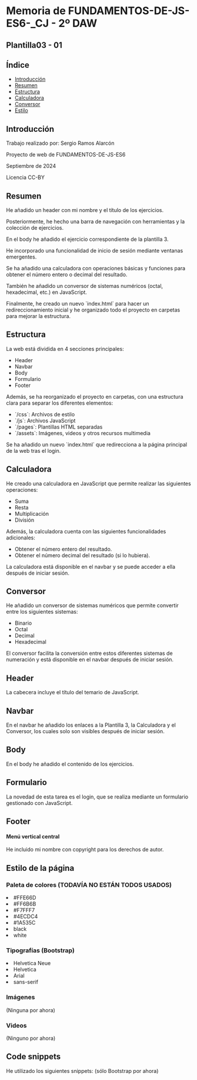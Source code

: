 <h1>Memoria de FUNDAMENTOS-DE-JS-ES6-_CJ  - 2º DAW</h1>
<h2>Plantilla03 - 01</h2>

<h2>Índice</h2>
<ul>
  <li><a href="#introduccion">Introducción</a></li>
  <li><a href="#resumen">Resumen</a></li>
  <li><a href="#estructura">Estructura</a></li>
  <li><a href="#calculadora">Calculadora</a></li>
  <li><a href="#conversor">Conversor</a></li>
  <li><a href="#estilo">Estilo</a></li>
</ul>

<h2 id="introduccion">Introducción</h2>
<p>Trabajo realizado por: Sergio Ramos Alarcón</p>
<p>Proyecto de web de FUNDAMENTOS-DE-JS-ES6</p>
<p>Septiembre de 2024</p>
<p>Licencia CC-BY</p>

<h2 id="resumen">Resumen</h2>
<p>He añadido un header con mi nombre y el título de los ejercicios.</p>
<p>Posteriormente, he hecho una barra de navegación con herramientas y la colección de ejercicios.</p>
<p>En el body he añadido el ejercicio correspondiente de la plantilla 3.</p>
<p>He incorporado una funcionalidad de inicio de sesión mediante ventanas emergentes.</p>
<p>Se ha añadido una calculadora con operaciones básicas y funciones para obtener el número entero o decimal del resultado.</p>
<p>También he añadido un conversor de sistemas numéricos (octal, hexadecimal, etc.) en JavaScript.</p>
<p>Finalmente, he creado un nuevo `index.html` para hacer un redireccionamiento inicial y he organizado todo el proyecto en carpetas para mejorar la estructura.</p>

<h2 id="estructura">Estructura</h2>
<p>La web está dividida en 4 secciones principales:</p>
<ul>
  <li>Header</li>  
  <li>Navbar</li>
  <li>Body</li>
  <li>Formulario</li>
  <li>Footer</li>
</ul>

<p>Además, se ha reorganizado el proyecto en carpetas, con una estructura clara para separar los diferentes elementos:</p>
<ul>
  <li>`/css`: Archivos de estilo</li>
  <li>`/js`: Archivos JavaScript</li>
  <li>`/pages`: Plantillas HTML separadas</li>
  <li>`/assets`: Imágenes, videos y otros recursos multimedia</li>
</ul>

<p>Se ha añadido un nuevo `index.html` que redirecciona a la página principal de la web tras el login.</p>

<h2 id="calculadora">Calculadora</h2>
<p>He creado una calculadora en JavaScript que permite realizar las siguientes operaciones:</p>
<ul>
  <li>Suma</li>
  <li>Resta</li>
  <li>Multiplicación</li>
  <li>División</li>
</ul>
<p>Además, la calculadora cuenta con las siguientes funcionalidades adicionales:</p>
<ul>
  <li>Obtener el número entero del resultado.</li>
  <li>Obtener el número decimal del resultado (si lo hubiera).</li>
</ul>
<p>La calculadora está disponible en el navbar y se puede acceder a ella después de iniciar sesión.</p>

<h2 id="conversor">Conversor</h2>
<p>He añadido un conversor de sistemas numéricos que permite convertir entre los siguientes sistemas:</p>
<ul>
  <li>Binario</li>
  <li>Octal</li>
  <li>Decimal</li>
  <li>Hexadecimal</li>
</ul>
<p>El conversor facilita la conversión entre estos diferentes sistemas de numeración y está disponible en el navbar después de iniciar sesión.</p>

<h2>Header</h2>
<p>La cabecera incluye el título del temario de JavaScript.</p>

<h2>Navbar</h2>
<p>En el navbar he añadido los enlaces a la Plantilla 3, la Calculadora y el Conversor, los cuales solo son visibles después de iniciar sesión.</p>

<h2>Body</h2>
<p>En el body he añadido el contenido de los ejercicios.</p>

<h2>Formulario</h2>
<p>La novedad de esta tarea es el login, que se realiza mediante un formulario gestionado con JavaScript.</p>

<h2>Footer</h2>
<h4>Menú vertical central</h4>
<p>He incluido mi nombre con copyright para los derechos de autor.</p>

<h2 id="estilo">Estilo de la página</h2>
<h3>Paleta de colores (TODAVÍA NO ESTÁN TODOS USADOS)</h3>
<p>
  <li>#FFE66D</li>
  <li>#FF6B6B</li>
  <li>#F7FFF7</li>
  <li>#4ECDC4</li>
  <li>#1A535C</li>
  <li>black</li>
  <li>white</li> 
</p>

<h3>Tipografías (Bootstrap)</h3>
<p>
  <li>Helvetica Neue</li>
  <li>Helvetica</li>
  <li>Arial</li>
  <li>sans-serif</li>
</p>

<h3>Imágenes</h3>
<p>(Ninguna por ahora)</p>

<h3>Videos</h3>
<p>(Ninguno por ahora)</p>

<h2 id="snippets">Code snippets</h2>
<p>He utilizado los siguientes snippets: (sólo Bootstrap por ahora)</p>
<ul>
  <link href="https://cdn.jsdelivr.net/npm/bootstrap@5.3.3/dist/css/bootstrap.min.css" rel="stylesheet" integrity="sha384-QWTKZyjpPEjISv5WaRU9OFeRpok6YctnYmDr5pNlyT2bRjXh0JMhjY6hW+ALEwIH" crossorigin="anonymous">
  <script defer src="https://cdn.jsdelivr.net/npm/bootstrap@5.3.3/dist/js/bootstrap.bundle.min.js" integrity="sha384-YvpcrYf0tY3lHB60NNkmXc5s9fDVZLESaAA55NDzOxhy9GkcIdslK1eN7N6jIeHz" crossorigin="anonymous"></script>
</ul>
